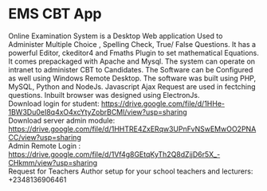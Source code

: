 # EMS CBT App
Online Examination System is a Desktop Web application Used to Administer Multiple Choice , Spelling Check, True/ False Questions. It has a powerful Editor, ckeditor4 and Fmaths Plugin to set mathematical Equations. It comes prepackaged with Apache and Mysql. The system can operate on intranet to administer CBT to Candidates. The Software can be Configured as well using Windows Remote Desktop. The software was built using PHP, MySQL, Python and NodeJs. Javascript Ajax Request are used in fectching questions. Inbuilt browser was designed using ElectronJs.
<br>Download login for student: https://drive.google.com/file/d/1HHe-1BW3Du0eI8q4xO4xcYtyZobrBCMl/view?usp=sharing<br>
Download server admin module: https://drive.google.com/file/d/1HHTRE4ZxERqw3UPnFvNSwEMwOO2PNACC/view?usp=sharing<br>
Admin Remote Login : https://drive.google.com/file/d/1Vf4g8GEtqKyTh2Q8dZjjD6r5X_-CHkmm/view?usp=sharing<br>
Request for Teachers Author setup for your school teachers and lecturers: +2348136906461
